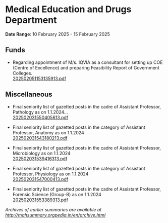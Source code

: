 # Medical Education and Drugs Department

**Date Range**: 10 February 2025 - 15 February 2025


## Funds
- Regarding appointment of M/s. IQVIA as a consultant for setting up COE (Centre of Excellence) and preparing Feasibility Report of Government Colleges.\
  [202502051153135913.pdf](https://gr.maharashtra.gov.in/Site/Upload/Government%20Resolutions/English/202502051153135913.pdf)

## Miscellaneous
- Final seniority list of gazetted posts in the cadre of Assistant Professor, Pathology as on 1.1.2024...\
  [202502031550405613.pdf](https://gr.maharashtra.gov.in/Site/Upload/Government%20Resolutions/English/202502031550405613.pdf)

- Final seniority list of gazetted posts in the category of Assistant Professor, Anatomy as on 1.1.2024\
  [202502031543180213.pdf](https://gr.maharashtra.gov.in/Site/Upload/Government%20Resolutions/English/202502031543180213.pdf)

- Final seniority list of gazetted posts in the cadre of Assistant Professor, Microbiology as on 1.1.2024\
  [202502031539416313.pdf](https://gr.maharashtra.gov.in/Site/Upload/Government%20Resolutions/English/202502031539416313.pdf)

- Final seniority list of gazetted posts in the category of Assistant Professor, Physiology as on 1.1.2024\
  [202502031547000413.pdf](https://gr.maharashtra.gov.in/Site/Upload/Government%20Resolutions/English/202502031547000413.pdf)

- Final seniority list of gazetted posts in the cadre of Assistant Professor, Forensic Science (Group-B) as on 1.1.2024\
  [202502031553389313.pdf](https://gr.maharashtra.gov.in/Site/Upload/Government%20Resolutions/English/202502031553389313.pdf)


*Archives of earlier summaries are available at http://mahsummary.orgpedia.in/en/archive.html*